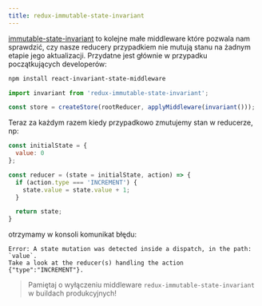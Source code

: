 ```yaml
---
title: redux-immutable-state-invariant
---
```


[immutable-state-invariant](https://github.com/leoasis/redux-immutable-state-invariant) to kolejne małe middleware które pozwala nam sprawdzić, czy nasze reducery przypadkiem nie mutują stanu na żadnym etapie jego aktualizacji. Przydatne jest głównie w przypadku początkujących developerów:

```bash
npm install react-invariant-state-middleware
```

```js
import invariant from 'redux-immutable-state-invariant';

const store = createStore(rootReducer, applyMiddleware(invariant()));
```

Teraz za każdym razem kiedy przypadkowo zmutujemy stan w reducerze, np:

```js
const initialState = {
  value: 0
};

const reducer = (state = initialState, action) => {
  if (action.type === 'INCREMENT') {
    state.value = state.value + 1;
  }

  return state;
}
```

otrzymamy w konsoli komunikat błędu:

```
Error: A state mutation was detected inside a dispatch, in the path: `value`. 
Take a look at the reducer(s) handling the action {"type":"INCREMENT"}.
```

> Pamiętaj o wyłączeniu middleware `redux-immutable-state-invariant` w buildach produkcyjnych!